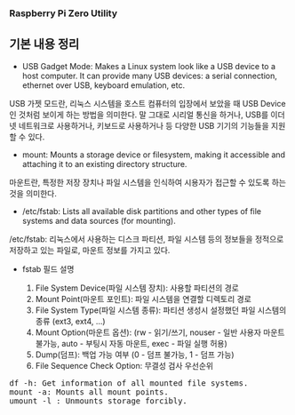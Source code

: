 ### Raspberry Pi Zero Utility

## 기본 내용 정리

* USB Gadget Mode: Makes a Linux system look like a USB device to a host computer. It can provide many USB devices: a serial connection, ethernet over USB, keyboard emulation, etc.

USB 가젯 모드란, 리눅스 시스템을 호스트 컴퓨터의 입장에서 보았을 때 USB Device인 것처럼 보이게 하는 방법을 의미한다. 말 그대로 시리얼 통신을 하거나, USB를 이더넷 네트워크로 사용하거나, 키보드로 사용하거나 등 다양한 USB 기기의 기능들을 지원할 수 있다.

* mount: Mounts a storage device or filesystem, making it accessible and attaching it to an existing directory structure.

마운트란, 특정한 저장 장치나 파일 시스템을 인식하여 시용자가 접근할 수 있도록 하는 것을 의미한다.

* /etc/fstab: Lists all available disk partitions and other types of file systems and data sources (for mounting).

/etc/fstab: 리눅스에서 사용하는 디스크 파티션, 파일 시스템 등의 정보들을 정적으로 저장하고 있는 파일로, 마운트 정보를 가지고 있다.

* fstab 필드 설명

  1) File System Device(파일 시스템 장치): 사용할 파티션의 경로
  2) Mount Point(마운트 포인트): 파일 시스템을 연결할 디렉토리 경로
  3) File System Type(파일 시스템 종류): 파티션 생성시 설정했던 파일 시스템의 종류 (ext3, ext4, ...)
  4) Mount Option(마운트 옵션): (rw - 읽기/쓰기, nouser - 일반 사용자 마운트 불가능, auto - 부팅시 자동 마운트, exec - 파일 실행 허용)
  5) Dump(덤프): 백업 가능 여부 (0 - 덤프 불가능, 1 - 덤프 가능)
  6) File Sequence Check Option: 무결성 검사 우선순위

<pre>
df -h: Get information of all mounted file systems.
mount -a: Mounts all mount points.
umount -l : Unmounts storage forcibly.
</pre>
